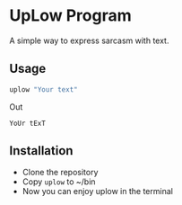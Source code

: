 # UpLow Program
 A simple way to express sarcasm with text.

## Usage 

```bash
uplow "Your text"
```
Out 
```
YoUr tExT
```

## Installation

- Clone the repository
- Copy `uplow` to ~/bin
- Now you can enjoy uplow in the terminal
